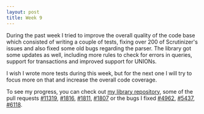 ```yaml
---
layout: post
title: Week 9
---
```


During the past week I tried to improve the overall quality of the code base which consisted of writing a couple of tests, fixing over 200 of Scrutinizer's issues and also fixed some old bugs regarding the parser. The library got some updates as well, including more rules to check for errors in queries, support for transactions and improved support for UNIONs.

I wish I wrote more tests during this week, but for the next one I will try to focus more on that and increase the overall code coverage. 

To see my progress, you can check out [my library repository](https://github.com/udan11/sql-parser), some of the pull requests [#11319](https://github.com/phpmyadmin/phpmyadmin/pull/11319), [#1816](https://github.com/phpmyadmin/phpmyadmin/pull/1816), [#1811](https://github.com/phpmyadmin/phpmyadmin/pull/1811), [#1807](https://github.com/phpmyadmin/phpmyadmin/pull/1807) or the bugs I fixed [#4962](https://github.com/phpmyadmin/phpmyadmin/issues/4962), [#5437](https://github.com/phpmyadmin/phpmyadmin/issues/5437), [#6118](https://github.com/phpmyadmin/phpmyadmin/issues/6118).